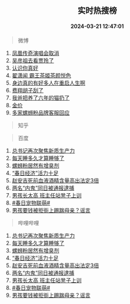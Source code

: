 <div align="center"><h2>实时热搜榜</h2><h4>2024-03-21 12:47:01</h4></div>

> 微博  

1. [凤凰传奇演唱会取消](https://s.weibo.com/weibo?q=%23%E5%87%A4%E5%87%B0%E4%BC%A0%E5%A5%87%E6%BC%94%E5%94%B1%E4%BC%9A%E5%8F%96%E6%B6%88%23&t=31&band_rank=1&Refer=top)<br />
2. [吴彦祖去看贾玲了](https://s.weibo.com/weibo?q=%23%E5%90%B4%E5%BD%A6%E7%A5%96%E5%8E%BB%E7%9C%8B%E8%B4%BE%E7%8E%B2%E4%BA%86%23&t=31&band_rank=2&Refer=top)<br />
3. [认识你真好](https://s.weibo.com/weibo?q=%23%E8%AE%A4%E8%AF%86%E4%BD%A0%E7%9C%9F%E5%A5%BD%23&t=31&band_rank=3&Refer=top)<br />
4. [翟潇闻 霸王茶姬茶颜悦色](https://s.weibo.com/weibo?q=%E7%BF%9F%E6%BD%87%E9%97%BB%20%E9%9C%B8%E7%8E%8B%E8%8C%B6%E5%A7%AC%E8%8C%B6%E9%A2%9C%E6%82%A6%E8%89%B2&t=31&band_rank=4&Refer=top)<br />
5. [身边真的有好多人在重启人生啊](https://s.weibo.com/weibo?q=%23%E8%BA%AB%E8%BE%B9%E7%9C%9F%E7%9A%84%E6%9C%89%E5%A5%BD%E5%A4%9A%E4%BA%BA%E5%9C%A8%E9%87%8D%E5%90%AF%E4%BA%BA%E7%94%9F%E5%95%8A%23&t=31&band_rank=5&Refer=top)<br />
6. [费翔胡子刮了](https://s.weibo.com/weibo?q=%23%E8%B4%B9%E7%BF%94%E8%83%A1%E5%AD%90%E5%88%AE%E4%BA%86%23&t=31&band_rank=6&Refer=top)<br />
7. [我爸把养了六年的猫扔了](https://s.weibo.com/weibo?q=%23%E6%88%91%E7%88%B8%E6%8A%8A%E5%85%BB%E4%BA%86%E5%85%AD%E5%B9%B4%E7%9A%84%E7%8C%AB%E6%89%94%E4%BA%86%23&t=31&band_rank=7&Refer=top)<br />
8. [金价](https://s.weibo.com/weibo?q=%E9%87%91%E4%BB%B7&t=31&band_rank=8&Refer=top)<br />
9. [多家螺蛳粉品牌客服回应](https://s.weibo.com/weibo?q=%23%E5%A4%9A%E5%AE%B6%E8%9E%BA%E8%9B%B3%E7%B2%89%E5%93%81%E7%89%8C%E5%AE%A2%E6%9C%8D%E5%9B%9E%E5%BA%94%23&t=31&band_rank=9&Refer=top)<br />

> 知乎  


> 百度  

1. [总书记再次聚焦新质生产力](https://www.baidu.com/s?wd=%E6%80%BB%E4%B9%A6%E8%AE%B0%E5%86%8D%E6%AC%A1%E8%81%9A%E7%84%A6%E6%96%B0%E8%B4%A8%E7%94%9F%E4%BA%A7%E5%8A%9B&sa=fyb_news&rsv_dl=fyb_news)<br />
2. [每天睡多久才算睡够了](https://www.baidu.com/s?wd=%E6%AF%8F%E5%A4%A9%E7%9D%A1%E5%A4%9A%E4%B9%85%E6%89%8D%E7%AE%97%E7%9D%A1%E5%A4%9F%E4%BA%86&sa=fyb_news&rsv_dl=fyb_news)<br />
3. [螺蛳粉居然有增臭剂](https://www.baidu.com/s?wd=%E8%9E%BA%E8%9B%B3%E7%B2%89%E5%B1%85%E7%84%B6%E6%9C%89%E5%A2%9E%E8%87%AD%E5%89%82&sa=fyb_news&rsv_dl=fyb_news)<br />
4. [“春日经济”活力十足](https://www.baidu.com/s?wd=%E2%80%9C%E6%98%A5%E6%97%A5%E7%BB%8F%E6%B5%8E%E2%80%9D%E6%B4%BB%E5%8A%9B%E5%8D%81%E8%B6%B3&sa=fyb_news&rsv_dl=fyb_news)<br />
5. [赵安吉死前血液酒精含量高出法定3倍](https://www.baidu.com/s?wd=%E8%B5%B5%E5%AE%89%E5%90%89%E6%AD%BB%E5%89%8D%E8%A1%80%E6%B6%B2%E9%85%92%E7%B2%BE%E5%90%AB%E9%87%8F%E9%AB%98%E5%87%BA%E6%B3%95%E5%AE%9A3%E5%80%8D&sa=fyb_news&rsv_dl=fyb_news)<br />
6. [两名“内鬼”同日被通报逮捕](https://www.baidu.com/s?wd=%E4%B8%A4%E5%90%8D%E2%80%9C%E5%86%85%E9%AC%BC%E2%80%9D%E5%90%8C%E6%97%A5%E8%A2%AB%E9%80%9A%E6%8A%A5%E9%80%AE%E6%8D%95&sa=fyb_news&rsv_dl=fyb_news)<br />
7. [男孩长太高 班主任站凳子上训](https://www.baidu.com/s?wd=%E7%94%B7%E5%AD%A9%E9%95%BF%E5%A4%AA%E9%AB%98+%E7%8F%AD%E4%B8%BB%E4%BB%BB%E7%AB%99%E5%87%B3%E5%AD%90%E4%B8%8A%E8%AE%AD&sa=fyb_news&rsv_dl=fyb_news)<br />
8. [#春日宠物联萌#](https://www.baidu.com/s?wd=%23%E6%98%A5%E6%97%A5%E5%AE%A0%E7%89%A9%E8%81%94%E8%90%8C%23&sa=fyb_news&rsv_dl=fyb_news)<br />
9. [男孩要钱被拒街上踢踹母亲？谣言](https://www.baidu.com/s?wd=%E7%94%B7%E5%AD%A9%E8%A6%81%E9%92%B1%E8%A2%AB%E6%8B%92%E8%A1%97%E4%B8%8A%E8%B8%A2%E8%B8%B9%E6%AF%8D%E4%BA%B2%EF%BC%9F%E8%B0%A3%E8%A8%80&sa=fyb_news&rsv_dl=fyb_news)<br />

> 哔哩哔哩  

1. [总书记再次聚焦新质生产力](https://www.baidu.com/s?wd=%E6%80%BB%E4%B9%A6%E8%AE%B0%E5%86%8D%E6%AC%A1%E8%81%9A%E7%84%A6%E6%96%B0%E8%B4%A8%E7%94%9F%E4%BA%A7%E5%8A%9B&sa=fyb_news&rsv_dl=fyb_news)<br />
2. [每天睡多久才算睡够了](https://www.baidu.com/s?wd=%E6%AF%8F%E5%A4%A9%E7%9D%A1%E5%A4%9A%E4%B9%85%E6%89%8D%E7%AE%97%E7%9D%A1%E5%A4%9F%E4%BA%86&sa=fyb_news&rsv_dl=fyb_news)<br />
3. [螺蛳粉居然有增臭剂](https://www.baidu.com/s?wd=%E8%9E%BA%E8%9B%B3%E7%B2%89%E5%B1%85%E7%84%B6%E6%9C%89%E5%A2%9E%E8%87%AD%E5%89%82&sa=fyb_news&rsv_dl=fyb_news)<br />
4. [“春日经济”活力十足](https://www.baidu.com/s?wd=%E2%80%9C%E6%98%A5%E6%97%A5%E7%BB%8F%E6%B5%8E%E2%80%9D%E6%B4%BB%E5%8A%9B%E5%8D%81%E8%B6%B3&sa=fyb_news&rsv_dl=fyb_news)<br />
5. [赵安吉死前血液酒精含量高出法定3倍](https://www.baidu.com/s?wd=%E8%B5%B5%E5%AE%89%E5%90%89%E6%AD%BB%E5%89%8D%E8%A1%80%E6%B6%B2%E9%85%92%E7%B2%BE%E5%90%AB%E9%87%8F%E9%AB%98%E5%87%BA%E6%B3%95%E5%AE%9A3%E5%80%8D&sa=fyb_news&rsv_dl=fyb_news)<br />
6. [两名“内鬼”同日被通报逮捕](https://www.baidu.com/s?wd=%E4%B8%A4%E5%90%8D%E2%80%9C%E5%86%85%E9%AC%BC%E2%80%9D%E5%90%8C%E6%97%A5%E8%A2%AB%E9%80%9A%E6%8A%A5%E9%80%AE%E6%8D%95&sa=fyb_news&rsv_dl=fyb_news)<br />
7. [男孩长太高 班主任站凳子上训](https://www.baidu.com/s?wd=%E7%94%B7%E5%AD%A9%E9%95%BF%E5%A4%AA%E9%AB%98+%E7%8F%AD%E4%B8%BB%E4%BB%BB%E7%AB%99%E5%87%B3%E5%AD%90%E4%B8%8A%E8%AE%AD&sa=fyb_news&rsv_dl=fyb_news)<br />
8. [#春日宠物联萌#](https://www.baidu.com/s?wd=%23%E6%98%A5%E6%97%A5%E5%AE%A0%E7%89%A9%E8%81%94%E8%90%8C%23&sa=fyb_news&rsv_dl=fyb_news)<br />
9. [男孩要钱被拒街上踢踹母亲？谣言](https://www.baidu.com/s?wd=%E7%94%B7%E5%AD%A9%E8%A6%81%E9%92%B1%E8%A2%AB%E6%8B%92%E8%A1%97%E4%B8%8A%E8%B8%A2%E8%B8%B9%E6%AF%8D%E4%BA%B2%EF%BC%9F%E8%B0%A3%E8%A8%80&sa=fyb_news&rsv_dl=fyb_news)<br />
